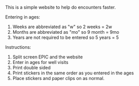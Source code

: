 This is a simple website to help do encounters faster.

Entering in ages:
  1. Weeks are abbreviated as "w" so 2 weeks = 2w
  2. Months are abbreviated as "mo" so 9 month = 9mo
  3. Years are not required to be entered so 5 years = 5

Instructions: 
  1. Split screen EPIC and the website
  2. Enter in ages for well visits
  3. Print double sided
  4. Print stickers in the same order as you entered in the ages
  5. Place stickers and paper clips on as normal.
